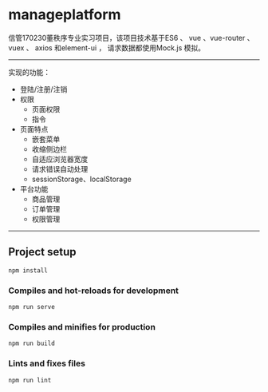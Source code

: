 # manageplatform

信管170230董秩序专业实习项目，该项目技术基于ES6 、 vue 、vue-router 、 vuex 、 axios 和element-ui ， 请求数据都使用Mock.js 模拟。

------

实现的功能：

- 登陆/注册/注销
- 权限
  - 页面权限
  - 指令
- 页面特点
  - 嵌套菜单
  - 收缩侧边栏
  - 自适应浏览器宽度
  - 请求错误自动处理
  - sessionStorage、localStorage
- 平台功能
  - 商品管理
  - 订单管理
  - 权限管理

------

## Project setup
```
npm install
```

### Compiles and hot-reloads for development
```
npm run serve
```

### Compiles and minifies for production
```
npm run build
```

### Lints and fixes files
```
npm run lint
```


